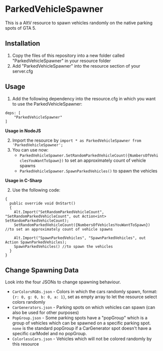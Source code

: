 # ParkedVehicleSpawner

This is a AltV resource to spawn vehicles randomly on the native parking spots of GTA 5.

## Installation

1. Copy the files of this repository into a new folder called "ParkedVehicleSpawner" in your resource folder
2. Add "ParkedVehicleSpawner" into the resource section of your server.cfg

## Usage

1. Add the following dependency into the resource.cfg in which you want to use the ParkedVehicleSpawner:
```
deps: [
	"ParkedVehicleSpawner"
]
```

**Usage in NodeJS**

2. Import the resource by `import * as ParkedVehicleSpawner from 'ParkedVehicleSpawner';`
3. You can use now:
   * `ParkedVehicleSpawner.SetRandomParkedVehicleCount({NumbersOfVehiclesYouWantToSpawn})` to set an approximately count of vehicle spawns
   * `ParkedVehicleSpawner.SpawnParkedVehicles()` to spawn the vehicles
   
**Usage in C-Sharp**

2. Use the following code:

```public class SampleResource : AsyncResource
{
  public override void OnStart()
  {
    Alt.Import("SetRandomParkedVehicleCount", "SetRandomParkedVehicleCount", out Action<int> SetRandomParkedVehicleCount);
    SetRandomParkedVehicleCount({NumbersOfVehiclesYouWantToSpawn}) //to set an approximately count of vehicle spawns
    
    Alt.Import("SpawnParkedVehicles", "SpawnParkedVehicles", out Action SpawnParkedVehicles);
    SpawnParkedVehicles() //to spawn the vehicles
  }
}
```

## Change Spawning Data

Look into the four JSONs to change spawning behaviour.
* `CarColorsRGBs.json` - Colors in which the cars randomly spawn, format: `{r: 0, g: 0, b: 0, a: 1}`, set as empty array to let the resource select colors randomly
* `CarGenerators.json` - Parking spots on which vehicles can spawn (can also be used for other purposes)
* `PopGroup.json` - Some parking spots have a "popGroup" which is a group of vehicles which can be spawned on a specific parking spot. `none` is the standard popGroup if a CarGenerator spot doesn't have a specific carModel and no popGroup.
* `ColorlessCars.json` - Vehicles which will not be colored randomly by this resource
